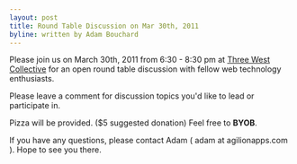 ```yaml
---
layout: post
title: Round Table Discussion on Mar 30th, 2011
byline: written by Adam Bouchard
---
```


Please join us on March 30th, 2011 from 6:30 - 8:30 pm at
[Three West Collective](http://www.threewestcollective.com/#about) for an open round table discussion with fellow web technology enthusiasts. 

Please leave a comment for discussion topics you'd like to lead or participate in.

Pizza will be provided. ($5 suggested donation) Feel free to __BYOB__.

If you have any questions, please contact Adam ( adam at agilionapps.com ).
Hope to see you there.
